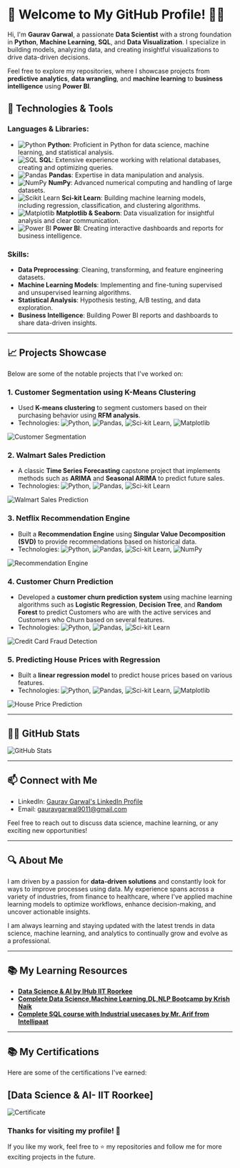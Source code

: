 # 🚀 Welcome to My GitHub Profile! 👨‍💻

Hi, I'm **Gaurav Garwal**, a passionate **Data Scientist** with a strong foundation in **Python**, **Machine Learning**, **SQL**, and **Data Visualization**. I specialize in building models, analyzing data, and creating insightful visualizations to drive data-driven decisions.

Feel free to explore my repositories, where I showcase projects from **predictive analytics**, **data wrangling**, and **machine learning** to **business intelligence** using **Power BI**.

## 🔧 Technologies & Tools

### Languages & Libraries:
- ![Python](https://img.shields.io/badge/Python-3776AB?style=flat&logo=python&logoColor=white) **Python**: Proficient in Python for data science, machine learning, and statistical analysis.
- ![SQL](https://img.shields.io/badge/SQL-4479A1?style=flat&logo=sql&logoColor=white) **SQL**: Extensive experience working with relational databases, creating and optimizing queries.
- ![Pandas](https://img.shields.io/badge/Pandas-150458?style=flat&logo=pandas&logoColor=white) **Pandas**: Expertise in data manipulation and analysis.
- ![NumPy](https://img.shields.io/badge/NumPy-013243?style=flat&logo=numpy&logoColor=white) **NumPy**: Advanced numerical computing and handling of large datasets.
- ![Scikit Learn](https://img.shields.io/badge/Sci--kit%20Learn-F7931E?style=flat&logo=scikit-learn&logoColor=white) **Sci-kit Learn**: Building machine learning models, including regression, classification, and clustering algorithms.
- ![Matplotlib](https://img.shields.io/badge/Matplotlib-11557C?style=flat&logo=matplotlib&logoColor=white) **Matplotlib & Seaborn**: Data visualization for insightful analysis and clear communication.
- ![Power BI](https://img.shields.io/badge/Power%20BI-F2C811?style=flat&logo=power-bi&logoColor=black) **Power BI**: Creating interactive dashboards and reports for business intelligence.

### Skills:
- **Data Preprocessing**: Cleaning, transforming, and feature engineering datasets.
- **Machine Learning Models**: Implementing and fine-tuning supervised and unsupervised learning algorithms.
- **Statistical Analysis**: Hypothesis testing, A/B testing, and data exploration.
- **Business Intelligence**: Building Power BI reports and dashboards to share data-driven insights.

---

## 📈 Projects Showcase

Below are some of the notable projects that I've worked on:

### 1. **Customer Segmentation using K-Means Clustering**
- Used **K-means clustering** to segment customers based on their purchasing behavior using **RFM analysis**.
- Technologies: ![Python](https://img.shields.io/badge/Python-3776AB?style=flat&logo=python&logoColor=white), ![Pandas](https://img.shields.io/badge/Pandas-150458?style=flat&logo=pandas&logoColor=white), ![Sci-kit Learn](https://img.shields.io/badge/Sci--kit%20Learn-F7931E?style=flat&logo=scikit-learn&logoColor=white), ![Matplotlib](https://img.shields.io/badge/Matplotlib-11557C?style=flat&logo=matplotlib&logoColor=white)

![Customer Segmentation](https://github.com/gauravgarwal9011/k-means-clustering-customer-segmentation)

### 2. **Walmart Sales Prediction**
- A classic **Time Series Forecasting** capstone project that implements methods such as **ARIMA** and **Seasonal ARIMA** to predict future sales.
- Technologies: ![Python](https://img.shields.io/badge/Python-3776AB?style=flat&logo=python&logoColor=white), ![Pandas](https://img.shields.io/badge/Pandas-150458?style=flat&logo=pandas&logoColor=white), ![Sci-kit Learn](https://img.shields.io/badge/Sci--kit%20Learn-F7931E?style=flat&logo=scikit-learn&logoColor=white)

![Walmart Sales Prediction](https://github.com/gauravgarwal9011/Walmart-sales-time-series)

### 3. **Netflix Recommendation Engine**
- Built a **Recommendation Engine** using **Singular Value Decomposition (SVD)** to provide recommendations based on historical data.
- Technologies: ![Python](https://img.shields.io/badge/Python-3776AB?style=flat&logo=python&logoColor=white), ![Pandas](https://img.shields.io/badge/Pandas-150458?style=flat&logo=pandas&logoColor=white), ![Sci-kit Learn](https://img.shields.io/badge/Sci--kit%20Learn-F7931E?style=flat&logo=scikit-learn&logoColor=white), ![NumPy](https://img.shields.io/badge/NumPy-013243?style=flat&logo=numpy&logoColor=white)

![Recommendation Engine](https://github.com/gauravgarwal9011/Netflix-Recommendation-system)

### 4. **Customer Churn Prediction**
- Developed a **customer churn prediction system** using machine learning algorithms such as **Logistic Regression**, **Decision Tree**, and **Random Forest** to predict Customers who are with the active services and Customers who Churn based on several features.
- Technologies: ![Python](https://img.shields.io/badge/Python-3776AB?style=flat&logo=python&logoColor=white), ![Pandas](https://img.shields.io/badge/Pandas-150458?style=flat&logo=pandas&logoColor=white), ![Sci-kit Learn](https://img.shields.io/badge/Sci--kit%20Learn-F7931E?style=flat&logo=scikit-learn&logoColor=white)

![Credit Card Fraud Detection](https://github.com/gauravgarwal9011/Customer-Churn-Prediction)

### 5. **Predicting House Prices with Regression**
- Built a **linear regression model** to predict house prices based on various features.
- Technologies: ![Python](https://img.shields.io/badge/Python-3776AB?style=flat&logo=python&logoColor=white), ![Pandas](https://img.shields.io/badge/Pandas-150458?style=flat&logo=pandas&logoColor=white), ![Sci-kit Learn](https://img.shields.io/badge/Sci--kit%20Learn-F7931E?style=flat&logo=scikit-learn&logoColor=white), ![Matplotlib](https://img.shields.io/badge/Matplotlib-11557C?style=flat&logo=matplotlib&logoColor=white)

![House Price Prediction](https://via.placeholder.com/600x300.png?text=House+Price+Prediction)


---

## 🧑‍💻 GitHub Stats

![GitHub Stats](https://github-readme-stats.vercel.app/api?username=gauravgarwal9011&show_icons=true&hide_title=true&count_private=true&hide=prs&theme=radical)

---

## 📫 Connect with Me

- LinkedIn: [Gaurav Garwal's LinkedIn Profile](https://www.linkedin.com/in/gaurav-garwal-59113788)
- Email: [gauravgarwal9011@gmail.com](mailto:gauravgarwal9011@gmail.com)

Feel free to reach out to discuss data science, machine learning, or any exciting new opportunities!

---

## 🔍 About Me

I am driven by a passion for **data-driven solutions** and constantly look for ways to improve processes using data. My experience spans across a variety of industries, from finance to healthcare, where I've applied machine learning models to optimize workflows, enhance decision-making, and uncover actionable insights.

I am always learning and staying updated with the latest trends in data science, machine learning, and analytics to continually grow and evolve as a professional.

---

## 📚 My Learning Resources

- **[Data Science & AI by IHub IIT Roorkee](https://intellipaat.com/epgc-data-science-ai-ihubds-iit-roorkee/)**
- **[Complete Data Science,Machine Learning,DL,NLP Bootcamp by Krish Naik](https://www.udemy.com/course/complete-machine-learning-nlp-bootcamp-mlops-deployment/?couponCode=24T5MT071025)**
- **[Complete SQL course with Industrial usecases by Mr. Arif from Intellipaat](https://www.youtube.com/watch?v=R2fQ5-PMju0&t=33381s)**

---
## 📚 My Certifications

Here are some of the certifications I've earned:

## [Data Science & AI- IIT Roorkee]
![Certificate](https://github.com/gauravgarwal9011/Certifications/blob/main/IIT%20Roorkie%20DS%20and%20AI%20Certificate.jpg)


### Thanks for visiting my profile! 👋

If you like my work, feel free to ⭐️ my repositories and follow me for more exciting projects in the future.
